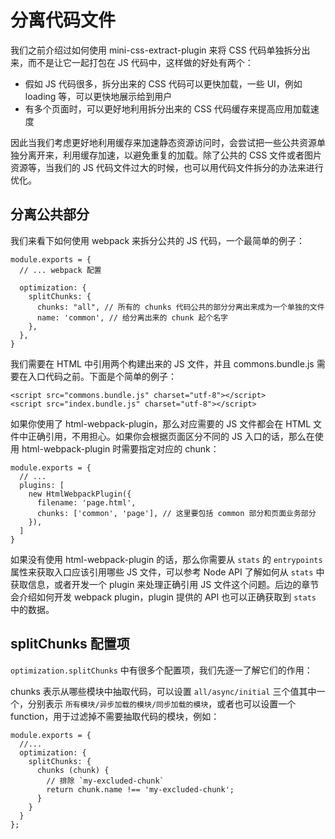 # 分离代码文件

我们之前介绍过如何使用 mini-css-extract-plugin 来将 CSS 代码单独拆分出来，而不是让它一起打包在 JS 代码中，这样做的好处有两个：

- 假如 JS 代码很多，拆分出来的 CSS 代码可以更快加载，一些 UI，例如 loading 等，可以更快地展示给到用户
- 有多个页面时，可以更好地利用拆分出来的 CSS 代码缓存来提高应用加载速度

因此当我们考虑更好地利用缓存来加速静态资源访问时，会尝试把一些公共资源单独分离开来，利用缓存加速，以避免重复的加载。除了公共的 CSS 文件或者图片资源等，当我们的 JS 代码文件过大的时候，也可以用代码文件拆分的办法来进行优化。

## 分离公共部分

我们来看下如何使用 webpack 来拆分公共的 JS 代码，一个最简单的例子：

```
module.exports = {
  // ... webpack 配置

  optimization: {
    splitChunks: {
      chunks: "all", // 所有的 chunks 代码公共的部分分离出来成为一个单独的文件
      name: 'common', // 给分离出来的 chunk 起个名字
    },
  },
}
```

我们需要在 HTML 中引用两个构建出来的 JS 文件，并且 commons.bundle.js 需要在入口代码之前。下面是个简单的例子：

```
<script src="commons.bundle.js" charset="utf-8"></script>
<script src="index.bundle.js" charset="utf-8"></script>
```

如果你使用了 html-webpack-plugin，那么对应需要的 JS 文件都会在 HTML 文件中正确引用，不用担心。如果你会根据页面区分不同的 JS 入口的话，那么在使用 html-webpack-plugin 时需要指定对应的 chunk：

```
module.exports = {
  // ...
  plugins: [
    new HtmlWebpackPlugin({
      filename: 'page.html',
      chunks: ['common', 'page'], // 这里要包括 common 部分和页面业务部分
    }),
  ]
}
```

如果没有使用 html-webpack-plugin 的话，那么你需要从 `stats` 的 `entrypoints` 属性来获取入口应该引用哪些 JS 文件，可以参考 Node API 了解如何从 `stats` 中获取信息，或者开发一个 plugin 来处理正确引用 JS 文件这个问题。后边的章节会介绍如何开发 webpack plugin，plugin 提供的 API 也可以正确获取到 `stats` 中的数据。

## splitChunks 配置项

`optimization.splitChunks` 中有很多个配置项，我们先逐一了解它们的作用：

chunks 表示从哪些模块中抽取代码，可以设置 `all/async/initial` 三个值其中一个，分别表示 `所有模块/异步加载的模块/同步加载的模块`，或者也可以设置一个 function，用于过滤掉不需要抽取代码的模块，例如：

```
module.exports = {
  //...
  optimization: {
    splitChunks: {
      chunks (chunk) {
        // 排除 `my-excluded-chunk`
        return chunk.name !== 'my-excluded-chunk';
      }
    }
  }
};
```

